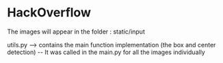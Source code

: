# HackOverflow

The images will appear in the folder : static/input 

utils.py --> contains the main function implementation (the box and center detection)
          -- It was called in the main.py for all the images individually

